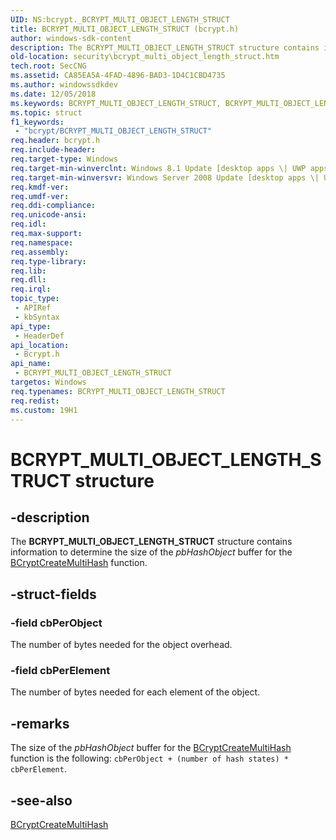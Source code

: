 ```yaml
---
UID: NS:bcrypt._BCRYPT_MULTI_OBJECT_LENGTH_STRUCT
title: BCRYPT_MULTI_OBJECT_LENGTH_STRUCT (bcrypt.h)
author: windows-sdk-content
description: The BCRYPT_MULTI_OBJECT_LENGTH_STRUCT structure contains information to determine the size of the pbHashObject buffer for the BCryptCreateMultiHash function.
old-location: security\bcrypt_multi_object_length_struct.htm
tech.root: SecCNG
ms.assetid: CA85EA5A-4FAD-4896-BAD3-1D4C1CBD4735
ms.author: windowssdkdev
ms.date: 12/05/2018
ms.keywords: BCRYPT_MULTI_OBJECT_LENGTH_STRUCT, BCRYPT_MULTI_OBJECT_LENGTH_STRUCT structure [Security], bcrypt/BCRYPT_MULTI_OBJECT_LENGTH_STRUCT, security.bcrypt_multi_object_length_struct
ms.topic: struct
f1_keywords: 
 - "bcrypt/BCRYPT_MULTI_OBJECT_LENGTH_STRUCT"
req.header: bcrypt.h
req.include-header: 
req.target-type: Windows
req.target-min-winverclnt: Windows 8.1 Update [desktop apps \| UWP apps]
req.target-min-winversvr: Windows Server 2008 Update [desktop apps \| UWP apps]
req.kmdf-ver: 
req.umdf-ver: 
req.ddi-compliance: 
req.unicode-ansi: 
req.idl: 
req.max-support: 
req.namespace: 
req.assembly: 
req.type-library: 
req.lib: 
req.dll: 
req.irql: 
topic_type:
 - APIRef
 - kbSyntax
api_type:
 - HeaderDef
api_location:
 - Bcrypt.h
api_name:
 - BCRYPT_MULTI_OBJECT_LENGTH_STRUCT
targetos: Windows
req.typenames: BCRYPT_MULTI_OBJECT_LENGTH_STRUCT
req.redist: 
ms.custom: 19H1
---
```


# BCRYPT_MULTI_OBJECT_LENGTH_STRUCT structure


## -description


The <b>BCRYPT_MULTI_OBJECT_LENGTH_STRUCT</b> structure contains information to determine the size of the <i>pbHashObject</i> buffer for the <a href="https://docs.microsoft.com/windows/desktop/api/bcrypt/nf-bcrypt-bcryptcreatemultihash">BCryptCreateMultiHash</a> function.


## -struct-fields




### -field cbPerObject

The number of bytes needed for the object overhead.


### -field cbPerElement

The number of bytes needed for each element of the object.


## -remarks



The size of the <i>pbHashObject</i> buffer for the <a href="https://docs.microsoft.com/windows/desktop/api/bcrypt/nf-bcrypt-bcryptcreatemultihash">BCryptCreateMultiHash</a> function is the following: <code>cbPerObject + (number of hash states) * cbPerElement</code>.




## -see-also




<a href="https://docs.microsoft.com/windows/desktop/api/bcrypt/nf-bcrypt-bcryptcreatemultihash">BCryptCreateMultiHash</a>
 

 

